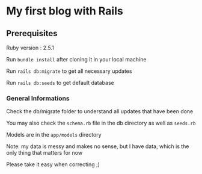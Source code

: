 # My first blog with Rails

## Prerequisites

Ruby version : 2.5.1

Run ```bundle install``` after cloning it in your local machine

Run ```rails db:migrate``` to get all necessary updates

Run ```rails db:seeds``` to get default database

### General Informations

Check the db/migrate folder to understand all updates that have been done

You may also check the ```schema.rb``` file in the db directory as well as ```seeds.rb```

Models are in the ```app/models``` directory

Note: my data is messy and makes no sense, but I have data, which is the only thing that matters for now

Please take it easy when correcting ;)
